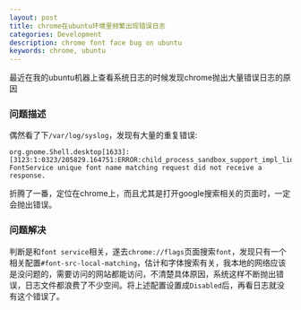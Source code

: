 ```yaml
---
layout: post
title: chrome在ubuntu环境里频繁出现错误日志
categories: Development
description: chrome font face bug on ubuntu
keywords: chrome, ubuntu
---
```


最近在我的ubuntu机器上查看系统日志的时候发现chrome抛出大量错误日志的原因

### 问题描述

偶然看了下`/var/log/syslog`，发现有大量的重复错误:
```ShellSession
org.gnome.Shell.desktop[1633]: [3123:1:0323/205829.164751:ERROR:child_process_sandbox_support_impl_linux.cc(79)] FontService unique font name matching request did not receive a response.
```
折腾了一番，定位在chrome上，而且尤其是打开google搜索相关的页面时，一定会抛出错误。

### 问题解决
判断是和`font service`相关，遂去`chrome://flags`页面搜索`font`，发现只有一个相关配置`#font-src-local-matching`，估计和字体搜索有关，我本地的网络应该是没问题的，需要访问的网站都能访问，不清楚具体原因，系统这样不断抛出错误，日志文件都浪费了不少空间。将上述配置设置成`Disabled`后，再看日志就没有这个错误了。
